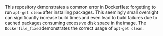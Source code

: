 This repository demonstrates a common error in Dockerfiles: forgetting to run `apt-get clean` after installing packages.  This seemingly small oversight can significantly increase build times and even lead to build failures due to cached packages consuming excessive disk space in the image. The `Dockerfile_fixed` demonstrates the correct usage of `apt-get clean`.